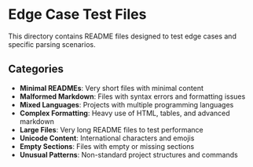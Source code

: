 # Edge Case Test Files

This directory contains README files designed to test edge cases and specific parsing scenarios.

## Categories

- **Minimal READMEs**: Very short files with minimal content
- **Malformed Markdown**: Files with syntax errors and formatting issues
- **Mixed Languages**: Projects with multiple programming languages
- **Complex Formatting**: Heavy use of HTML, tables, and advanced markdown
- **Large Files**: Very long README files to test performance
- **Unicode Content**: International characters and emojis
- **Empty Sections**: Files with empty or missing sections
- **Unusual Patterns**: Non-standard project structures and commands